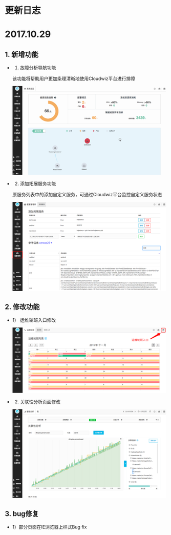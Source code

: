 # **更新日志**

# 2017.10.29

## 1. 新增功能

* 1) 故障分析导航功能

    该功能将帮助用户更加条理清晰地使用Cloudwiz平台进行排障
    
    ![](/part5/images/rca_new.gif)
    
* 2) 添加拓展服务功能

    原服务列表中的添加自定义服务，可通过Cloudwiz平台监控自定义服务状态
    
    ![](/part5/images/17-10-30_2.png)

## 2. 修改功能

* 1） 运维轮班入口修改

    ![](/part5/images/17-10-30_1.png)
    
* 2) 关联性分析页面修改

    ![](/part5/images/17-10-30_3.png)
    
## 3. bug修复

* 1）部分页面在IE浏览器上样式Bug fix

